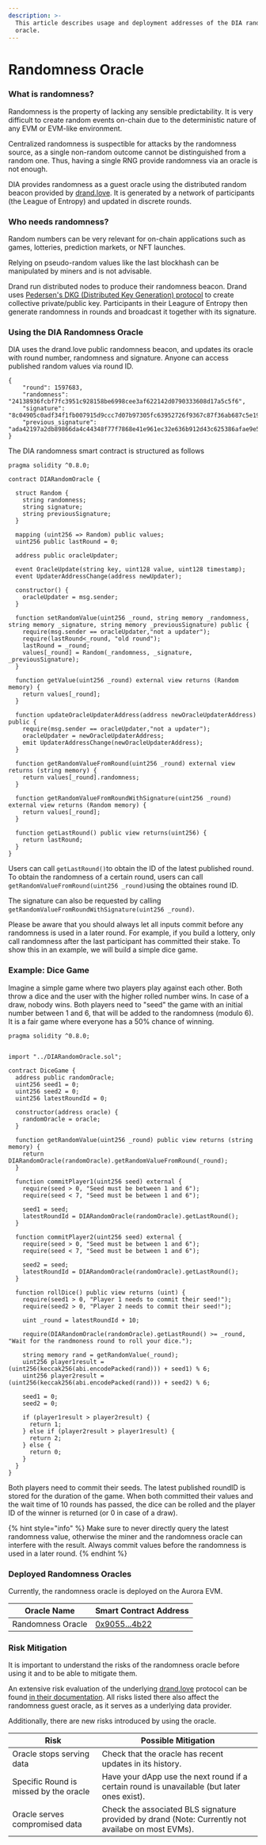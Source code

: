 ```yaml
---
description: >-
  This article describes usage and deployment addresses of the DIA randomness
  oracle.
---
```


# Randomness Oracle

### What is randomness?

Randomness is the property of lacking any sensible predictability. It is very difficult to create random events on-chain due to the deterministic nature of any EVM or EVM-like environment.

Centralized randomness is suspectible for attacks by the randomness source, as a single non-random outcome cannot be distinguished from a random one. Thus, having a single RNG provide randomness via an oracle is not enough.

DIA provides randomness as a guest oracle using the distributed random beacon provided by [drand.love](https://drand.love). It is generated by a network of participants (the League of Entropy) and updated in discrete rounds.

### Who needs randomness?

Random numbers can be very relevant for on-chain applications such as games, lotteries, prediction markets, or NFT launches.

Relying on pseudo-random values like the last blockhash can be manipulated by miners and is not advisable.

Drand run distributed nodes to produce their randomness beacon. Drand uses [Pedersen's DKG (Distributed Key Generation) protocol](https://drand.love/docs/cryptography/#distributed-key-generation-dkg) to create collective private/public key. Participants in their Leagure of Entropy then generate randomness in rounds and broadcast it together with its signature.

### Using the DIA Randomness Oracle

DIA uses the drand.love public randomness beacon, and updates its oracle with round number, randomness and signature. Anyone can access published random values via round ID.

```
{
	"round": 1597683,
	"randomness": "24138936fcbf7fc3951c928158be6998cee3af622142d0790333608d17a5c5f6",
	"signature": "8c04905c0adf34f1fb007915d9ccc7d07b97305fc63952726f9367c87f36ab687c5e190c151f6ac4d760a9e009fc54230adb8513885449d649a229bc727be9ff347bdbce1c609cebf993b6ae57133fbcf23f96b15dbd3510cb5f2ade6b30b647",
	"previous_signature": "ada42197a2db89866da4c44348f77f7868e41e961ec32e636b912d43c625386afae9e54944ac573047dbd227ee495b52059586c8d8cd0edfe18cc15ca0666a66651da1d62b12af2d0fac19735bed9298690a593571965c3ad7c7b11947e76ec0"
}
```

The DIA randomness smart contract is structured as follows

```
pragma solidity ^0.8.0;

contract DIARandomOracle {

  struct Random { 
    string randomness;
    string signature;
    string previousSignature;
  }

  mapping (uint256 => Random) public values;
  uint256 public lastRound = 0;

  address public oracleUpdater;

  event OracleUpdate(string key, uint128 value, uint128 timestamp);
  event UpdaterAddressChange(address newUpdater);

  constructor() {
    oracleUpdater = msg.sender;
  }

  function setRandomValue(uint256 _round, string memory _randomness, string memory _signature, string memory _previousSignature) public {
    require(msg.sender == oracleUpdater,"not a updater");
    require(lastRound<_round, "old round");
    lastRound = _round;
    values[_round] = Random(_randomness, _signature, _previousSignature);
  }

  function getValue(uint256 _round) external view returns (Random memory) {
    return values[_round];
  }

  function updateOracleUpdaterAddress(address newOracleUpdaterAddress) public {
    require(msg.sender == oracleUpdater,"not a updater");
    oracleUpdater = newOracleUpdaterAddress;
    emit UpdaterAddressChange(newOracleUpdaterAddress);
  }

  function getRandomValueFromRound(uint256 _round) external view returns (string memory) {
    return values[_round].randomness;
  }

  function getRandomValueFromRoundWithSignature(uint256 _round) external view returns (Random memory) {
    return values[_round];
  }

  function getLastRound() public view returns(uint256) {
    return lastRound;
  }
}
```

Users can call `getLastRound()`to obtain the ID of the latest published round. To obtain the randomness of a certain round, users can call `getRandomValueFromRound(uint256 _round)`using the obtaines round ID.

The signature can also be requested by calling `getRandomValueFromRoundWithSignature(uint256 _round)`.&#x20;

Please be aware that you should always let all inputs commit before any randomness is used in a later round. For example, if you build a lottery, only call randomness after the last participant has committed their stake. To show this in an example, we will build a simple dice game.

### Example: Dice Game

Imagine a simple game where two players play against each other. Both throw a dice and the user with the higher rolled number wins. In case of a draw, nobody wins. Both players need to "seed" the game with an initial number between 1 and 6, that will be added to the randomness (modulo 6). It is a fair game where everyone has a 50% chance of winning.

```
pragma solidity ^0.8.0;
  

import "../DIARandomOracle.sol";

contract DiceGame {
  address public randomOracle;
  uint256 seed1 = 0;
  uint256 seed2 = 0;
  uint256 latestRoundId = 0;
  
  constructor(address oracle) {
    randomOracle = oracle;
  }

  function getRandomValue(uint256 _round) public view returns (string memory) {
    return DIARandomOracle(randomOracle).getRandomValueFromRound(_round);
  }
  
  function commitPlayer1(uint256 seed) external {
    require(seed > 0, "Seed must be between 1 and 6");
    require(seed < 7, "Seed must be between 1 and 6");
    
    seed1 = seed;
    latestRoundId = DIARandomOracle(randomOracle).getLastRound();
  }
  
  function commitPlayer2(uint256 seed) external {
    require(seed > 0, "Seed must be between 1 and 6");
    require(seed < 7, "Seed must be between 1 and 6");
    
    seed2 = seed;
    latestRoundId = DIARandomOracle(randomOracle).getLastRound();
  }
  
  function rollDice() public view returns (uint) {
    require(seed1 > 0, "Player 1 needs to commit their seed!");
    require(seed2 > 0, "Player 2 needs to commit their seed!");
    
    uint _round = latestRoundId + 10;
    
    require(DIARandomOracle(randomOracle).getLastRound() >= _round, "Wait for the randmoness round to roll your dice.");
    
    string memory rand = getRandomValue(_round);
    uint256 player1result = (uint256(keccak256(abi.encodePacked(rand))) + seed1) % 6;
    uint256 player2result = (uint256(keccak256(abi.encodePacked(rand))) + seed2) % 6;
    
    seed1 = 0;
    seed2 = 0;
    
    if (player1result > player2result) {
      return 1;
    } else if (player2result > player1result) {
      return 2;
    } else {
      return 0;
    }
  }
}
```

Both players need to commit their seeds. The latest published roundID is stored for the duration of the game. When both committed their values and the wait time of 10 rounds has passed, the dice can be rolled and the player ID of the winner is returned (or 0 in case of a draw).

{% hint style="info" %}
Make sure to never directly query the latest randomness value, otherwise the miner and the randomness oracle can interfere with the result. Always commit values before the randomness is used in a later round.
{% endhint %}

### Deployed Randomness Oracles

Currently, the randomness oracle is deployed on the Aurora EVM.

| Oracle Name       | Smart Contract Address                                                                                               |
| ----------------- | -------------------------------------------------------------------------------------------------------------------- |
| Randomness Oracle | [0x9055...4b22](https://explorer.mainnet.aurora.dev/address/0x905506f6dA815e73CA13547B45d1998867104b22/transactions) |

### Risk Mitigation

It is important to understand the risks of the randomness oracle before using it and to be able to mitigate them.

An extensive risk evaluation of the underlying [drand.love](https://drand.lo) protocol can be found [in their documentation](https://drand.love/docs/security-model/#notations). All risks listed there also affect the randomness guest oracle, as it serves as a underlying data provider.

Additionally, there are new risks introduced by using the oracle.

| Risk                                   | Possible Mitigation                                                                               |
| -------------------------------------- | ------------------------------------------------------------------------------------------------- |
| Oracle stops serving data              | Check that the oracle has recent updates in its history.                                          |
| Specific Round is missed by the oracle | Have your dApp use the next round if a certain round is unavailable (but later ones exist).       |
| Oracle serves compromised data         | Check the associated BLS signature provided by drand (Note: Currently not availabe on most EVMs). |
